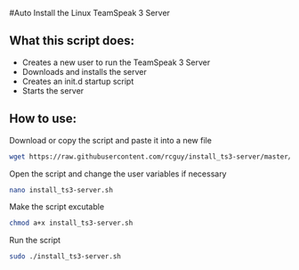 #Auto Install the Linux TeamSpeak 3 Server
## What this script does:
- Creates a new user to run the TeamSpeak 3 Server
- Downloads and installs the server
- Creates an init.d startup script
- Starts the server

## How to use:
Download or copy the script and paste it into a new file
```bash
wget https://raw.githubusercontent.com/rcguy/install_ts3-server/master/install_ts3-server.sh
```
Open the script and change the user variables if necessary
```bash
nano install_ts3-server.sh
```
Make the script excutable
```bash
chmod a+x install_ts3-server.sh
```
Run the script
```bash
sudo ./install_ts3-server.sh
```
